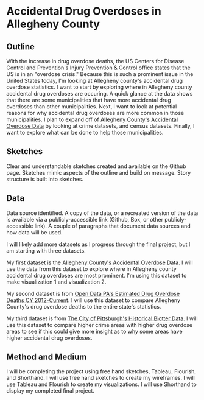 # Accidental Drug Overdoses in Allegheny County

## Outline
With the increase in drug overdose deaths, the US Centers for Disease Control and Prevention's Injury Prevention & Control office states that the US is in an "overdose crisis." Because this is such a prominent issue in the United States today, I'm looking at Allegheny county's accidental drug overdose statistics. I want to start by exploring where in Allegheny county accidental drug overdoses are occuring. A quick glance at the data shows that there are some municipalities that have more accidental drug overdoses than other municipalities. Next, I want to look at potential reasons for why accidental drug overdoses are more common in those municipalities. I plan to expand off of [Allegheny County's Accidental Overdose Data](https://analytics.alleghenycounty.us/2021/06/01/accidental-overdose-deaths-in-allegheny-county-report-and-dashboard/) by looking at crime datasets, and census datasets. Finally, I want to explore what can be done to help those municipalities. 

## Sketches
Clear and understandable sketches created and available on the Github page. Sketches mimic aspects of the outline and build on message. Story structure is built into sketches.

## Data
Data source identified. A copy of the data, or a recreated version of the data is available via a publicly-accessible link (Github, Box, or other publicly-accessible link). A couple of paragraphs that document data sources and how data will be used.

I will likely add more datasets as I progress through the final project, but I am starting with three datasets.

My first dataset is the [Allegheny County's Accidental Overdose Data](https://analytics.alleghenycounty.us/2021/06/01/accidental-overdose-deaths-in-allegheny-county-report-and-dashboard/). I will use the data from this dataset to explore where in Allegheny county accidental drug overdoses are most prominent. I'm using this dataset to make visualization 1 and visualization 2. 

My second dataset is from [Open Data PA's Estimated Drug Overdose Deaths CY 2012-Current](https://data.pa.gov/Opioid-Related/Estimated-Drug-Overdose-Deaths-CY-2012-Current-Cou/azzc-q64m?referrer=embed). I will use this dataset to compare Allegheny County's drug overdose deaths to the entire state's statistics. 

My third dataset is from [The City of Pittsburgh's Historical Blotter Data](https://data.wprdc.org/dataset/uniform-crime-reporting-data). I will use this dataset to compare higher crime areas with higher drug overdose areas to see if this could give more insight as to why some areas have higher accidental drug overdoses. 

## Method and Medium
I will be completing the project using free hand sketches, Tableau, Flourish, and Shorthand. I will use free hand sketches to create my wireframes. I will use Tableau and Flourish to create my visualizations. I will use Shorthand to display my completed final project. 


